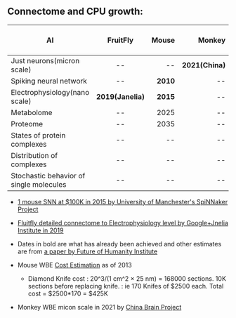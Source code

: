 

## Connectome and CPU growth:


| AI       | FruitFly           | Mouse  | Monkey | Human  | AI(CPU demand at $1M)
| ------------- |:---------------------------:| -----:|  -----:| ------:|------:|
| Just neurons(micron scale)|--|--| **2021(China)** | -- | -- |
| Spiking neural network|--|**2010**| -- | -- | 2023 |
| Electrophysiology(nano scale)|**2019(Janelia)**|**2015**|--| --| 2033 |
| Metabolome |--|2025|--| --| 2044 |
| Proteome |--|2035|--| --| 2048 |
| States of protein complexes |--|--|--| --| 2052 |
| Distribution of complexes |--|--|--| 2063| 2063 |
| Stochastic behavior of single molecules |--|--|--| 2111| 2111 |

- [1 mouse SNN at $100K in 2015 by University of Manchester's SpiNNaker Project](https://www.youtube.com/watch?v=2e06C-yUwlc)

- [Fluitfly detailed connectome to Electrophysiology level by Google+Jnelia Institute in 2019](https://www.youtube.com/watch?v=PeyHKdmBpqY)

-  Dates in bold are what has already been achieved and other estimates are from [a paper by Future of Humanity Institute](https://www.fhi.ox.ac.uk/brain-emulation-roadmap-report.pdf)

- Mouse WBE [Cost Estimation](https://www.biorxiv.org/content/10.1101/001214v3.full) as of 2013
  - Diamond Knife cost : 20^3/(1 cm^2 × 25 nm) = 168000 sections. 10K sections before replacing knife.
                      : ie 170 Knifes of $2500 each. Total cost = $2500*170 = $425K
                      
- Monkey WBE micon scale in 2021 by [China Brain Project](https://www.freepressjournal.in/science/worlds-first-3d-image-of-monkey-brain-developed)
